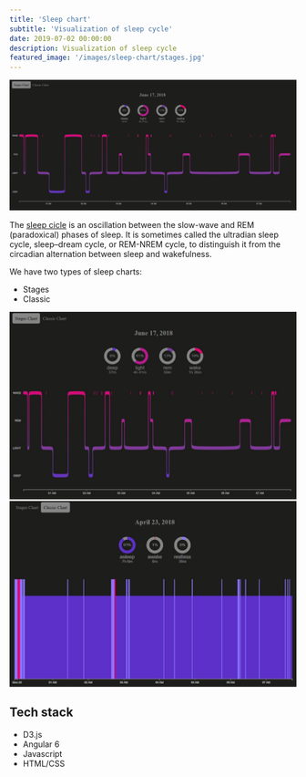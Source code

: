 ```yaml
---
title: 'Sleep chart'
subtitle: 'Visualization of sleep cycle'
date: 2019-07-02 00:00:00
description: Visualization of sleep cycle
featured_image: '/images/sleep-chart/stages.jpg'
---
```


![](/images/sleep-chart/head.jpg)

The [sleep cicle](https://en.wikipedia.org/wiki/Sleep_cycle) is an oscillation between the slow-wave and REM (paradoxical) phases of sleep. It is sometimes called the ultradian sleep cycle, sleep–dream cycle, or REM-NREM cycle, to distinguish it from the circadian alternation between sleep and wakefulness.

We have two types of sleep charts:
* Stages
* Classic

<div class="gallery" data-columns="2">
	<img src="/images/sleep-chart/stages.jpg">
	<img src="/images/sleep-chart/classic.jpg">
</div>

## Tech stack

* D3.js
* Angular 6
* Javascript
* HTML/CSS